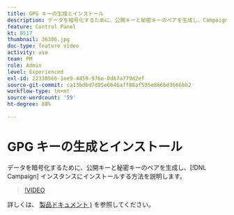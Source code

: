 ```yaml
---
title: GPG キーの生成とインストール
description: データを暗号化するために、公開キーと秘密キーのペアを生成し、Campaign インスタンスにインストールする方法を説明します。
feature: Control Panel
kt: 8517
thumbnail: 36386.jpg
doc-type: feature video
activity: use
team: PM
role: Admin
level: Experienced
exl-id: 22338566-1ee9-4459-976e-0d67a779d2ef
source-git-commit: ca13bdbd7d95e6646aff88af595e866bd3666bb2
workflow-type: tm+mt
source-wordcount: '59'
ht-degree: 88%

---
```


# GPG キーの生成とインストール

データを暗号化するために、公開キーと秘密キーのペアを生成し、[!DNL Campaign] インスタンスにインストールする方法を説明します。

>[!VIDEO](https://video.tv.adobe.com/v/36386?quality=12)

詳しくは、 [製品ドキュメント )](https://experienceleague.adobe.com/docs/control-panel/using/instances-settings/gpg-keys-management.html?lang=ja) を参照してください。
